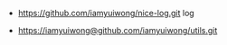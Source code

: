 - <https://github.com/iamyuiwong/nice-log.git> log

- <https://iamyuiwong@github.com/iamyuiwong/utils.git>
